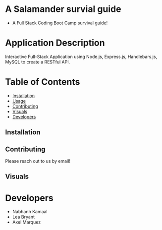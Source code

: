 # A Salamander survial guide
- A Full Stack Coding Boot Camp survival guide!

# Application Description 
Interactive Full-Stack Application using Node.js, Express.js, Handlebars.js, MySQL to create a RESTful API. 

# Table of Contents
- [Installation](#installation)
- [Usage](#usage)
- [Contributing](#contributing)
- [Visuals](#visuals)
- [Developers](#developers)

## Installation

## Contributing
Please reach out to us by email!

## Visuals

# Developers 
- Nabhanh Kamaal
- Lea Bryant 
- Axel Marquez
